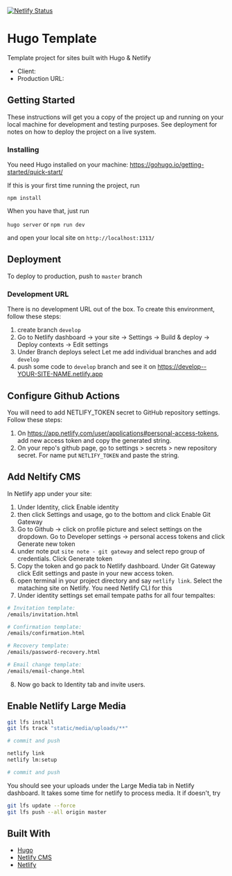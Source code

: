 [![Netlify Status](https://api.netlify.com/api/v1/badges/258a10dd-ef97-4e72-80ed-9d7efc84d8a8/deploy-status)](https://app.netlify.com/sites/hugo-template/deploys)

# Hugo Template

Template project for sites built with Hugo & Netlify

* Client:
* Production URL:

## Getting Started

These instructions will get you a copy of the project up and running on your local machine for development and testing purposes. See deployment for notes on how to deploy the project on a live system.

### Installing

You need Hugo installed on your machine: <https://gohugo.io/getting-started/quick-start/>

If this is your first time running the project, run

`npm install`

When you have that, just run

`hugo server` or `npm run dev`

and open your local site on `http://localhost:1313/`

## Deployment

To deploy to production, push to `master` branch

### Development URL

There is no development URL out of the box. To create this environment, follow these steps:

1. create branch `develop`
2. Go to Netlify dashboard -> your site -> Settings -> Build & deploy -> Deploy contexts -> Edit settings
3. Under Branch deploys select Let me add individual branches and add `develop`
4. push some code to `develop` branch and see it on https://develop--YOUR-SITE-NAME.netlify.app

## Configure Github Actions

You will need to add NETLIFY_TOKEN secret to GitHub repository settings. Follow these steps:

1. On <https://app.netlify.com/user/applications#personal-access-tokens>, add new access token and copy the generated string.
2. On your repo's github page, go to settings > secrets > new repository secret. For name put `NETLIFY_TOKEN` and paste the string.

## Add Neltify CMS

In Netlify app under your site:

1. Under Identity, click Enable identity
2. then click Settings and usage, go to the bottom and click Enable Git Gateway
3. Go to Github -> click on profile picture and select settings on the dropdown. Go to Developer settings -> personal access tokens and click Generate new token
4. under note put `site note - git gateway` and select repo group of credentials. Click Generate token
5. Copy the token and go pack to Netlify dashboard. Under Git Gateway click Edit settings and paste in your new access token.
6. open terminal in your project directory and say `netlify link`. Select the mataching site on Netlify. You need Netlify CLI for this
7. Under identity settings set email tempate paths for all four tempaltes:

```bash
# Invitation template:
/emails/invitation.html

# Confirmation template:
/emails/confirmation.html

# Recovery template:
/emails/password-recovery.html

# Email change template:
/emails/email-change.html
```

8. Now go back to Identity tab and invite users.

## Enable Netlify Large Media

```bash
git lfs install
git lfs track "static/media/uploads/**"

# commit and push

netlify link
netlify lm:setup

# commit and push
```

You should see your uploads under the Large Media tab in Netlify dashboard. It takes some time for netlify to process media. It if doesn't, try

```bash
git lfs update --force
git lfs push --all origin master
```

## Built With

* [Hugo](https://gohugo.io/)
* [Netlify CMS](https://www.netlifycms.org/)
* [Netlify](https://www.netlify.com)
